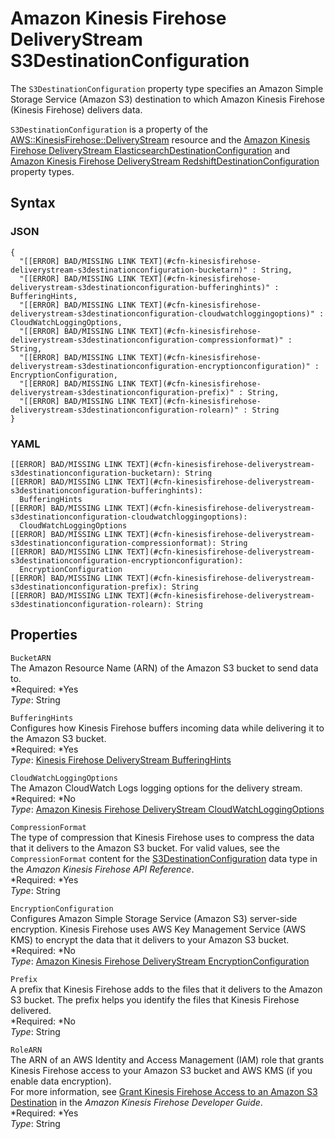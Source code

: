 # Amazon Kinesis Firehose DeliveryStream S3DestinationConfiguration<a name="aws-properties-kinesisfirehose-deliverystream-s3destinationconfiguration"></a>

The `S3DestinationConfiguration` property type specifies an Amazon Simple Storage Service \(Amazon S3\) destination to which Amazon Kinesis Firehose \(Kinesis Firehose\) delivers data\.

`S3DestinationConfiguration` is a property of the [AWS::KinesisFirehose::DeliveryStream](aws-resource-kinesisfirehose-deliverystream.md) resource and the [Amazon Kinesis Firehose DeliveryStream ElasticsearchDestinationConfiguration](aws-properties-kinesisfirehose-deliverystream-elasticsearchdestinationconfiguration.md) and [Amazon Kinesis Firehose DeliveryStream RedshiftDestinationConfiguration](aws-properties-kinesisfirehose-deliverystream-redshiftdestinationconfiguration.md) property types\.

## Syntax<a name="aws-properties-kinesisfirehose-deliverystream-s3destinationconfiguration-syntax"></a>

### JSON<a name="aws-properties-kinesisfirehose-deliverystream-s3destinationconfiguration-syntax.json"></a>

```
{
  "[[ERROR] BAD/MISSING LINK TEXT](#cfn-kinesisfirehose-deliverystream-s3destinationconfiguration-bucketarn)" : String,
  "[[ERROR] BAD/MISSING LINK TEXT](#cfn-kinesisfirehose-deliverystream-s3destinationconfiguration-bufferinghints)" : BufferingHints,
  "[[ERROR] BAD/MISSING LINK TEXT](#cfn-kinesisfirehose-deliverystream-s3destinationconfiguration-cloudwatchloggingoptions)" : CloudWatchLoggingOptions,
  "[[ERROR] BAD/MISSING LINK TEXT](#cfn-kinesisfirehose-deliverystream-s3destinationconfiguration-compressionformat)" : String,
  "[[ERROR] BAD/MISSING LINK TEXT](#cfn-kinesisfirehose-deliverystream-s3destinationconfiguration-encryptionconfiguration)" : EncryptionConfiguration,
  "[[ERROR] BAD/MISSING LINK TEXT](#cfn-kinesisfirehose-deliverystream-s3destinationconfiguration-prefix)" : String,
  "[[ERROR] BAD/MISSING LINK TEXT](#cfn-kinesisfirehose-deliverystream-s3destinationconfiguration-rolearn)" : String
}
```

### YAML<a name="aws-properties-kinesisfirehose-deliverystream-s3destinationconfiguration-syntax.yaml"></a>

```
[[ERROR] BAD/MISSING LINK TEXT](#cfn-kinesisfirehose-deliverystream-s3destinationconfiguration-bucketarn): String
[[ERROR] BAD/MISSING LINK TEXT](#cfn-kinesisfirehose-deliverystream-s3destinationconfiguration-bufferinghints):
  BufferingHints
[[ERROR] BAD/MISSING LINK TEXT](#cfn-kinesisfirehose-deliverystream-s3destinationconfiguration-cloudwatchloggingoptions):
  CloudWatchLoggingOptions
[[ERROR] BAD/MISSING LINK TEXT](#cfn-kinesisfirehose-deliverystream-s3destinationconfiguration-compressionformat): String
[[ERROR] BAD/MISSING LINK TEXT](#cfn-kinesisfirehose-deliverystream-s3destinationconfiguration-encryptionconfiguration):
  EncryptionConfiguration
[[ERROR] BAD/MISSING LINK TEXT](#cfn-kinesisfirehose-deliverystream-s3destinationconfiguration-prefix): String
[[ERROR] BAD/MISSING LINK TEXT](#cfn-kinesisfirehose-deliverystream-s3destinationconfiguration-rolearn): String
```

## Properties<a name="aws-properties-kinesisfirehose-deliverystream-s3destinationconfiguration-properties"></a>

`BucketARN`  
The Amazon Resource Name \(ARN\) of the Amazon S3 bucket to send data to\.  
*Required: *Yes  
*Type*: String

`BufferingHints`  
Configures how Kinesis Firehose buffers incoming data while delivering it to the Amazon S3 bucket\.  
*Required: *Yes  
*Type*: [Kinesis Firehose DeliveryStream BufferingHints](aws-properties-kinesisfirehose-deliverystream-bufferinghints.md)

`CloudWatchLoggingOptions`  
The Amazon CloudWatch Logs logging options for the delivery stream\.  
*Required: *No  
*Type*: [Amazon Kinesis Firehose DeliveryStream CloudWatchLoggingOptions](aws-properties-kinesisfirehose-deliverystream-cloudwatchloggingoptions.md)

`CompressionFormat`  
The type of compression that Kinesis Firehose uses to compress the data that it delivers to the Amazon S3 bucket\. For valid values, see the `CompressionFormat` content for the [S3DestinationConfiguration](http://docs.aws.amazon.com/firehose/latest/APIReference/API_S3DestinationConfiguration.html) data type in the *Amazon Kinesis Firehose API Reference*\.  
*Required: *Yes  
*Type*: String

`EncryptionConfiguration`  
Configures Amazon Simple Storage Service \(Amazon S3\) server\-side encryption\. Kinesis Firehose uses AWS Key Management Service \(AWS KMS\) to encrypt the data that it delivers to your Amazon S3 bucket\.  
*Required: *No  
*Type*: [Amazon Kinesis Firehose DeliveryStream EncryptionConfiguration](aws-properties-kinesisfirehose-deliverystream-encryptionconfiguration.md)

`Prefix`  
A prefix that Kinesis Firehose adds to the files that it delivers to the Amazon S3 bucket\. The prefix helps you identify the files that Kinesis Firehose delivered\.  
*Required: *No  
*Type*: String

`RoleARN`  
The ARN of an AWS Identity and Access Management \(IAM\) role that grants Kinesis Firehose access to your Amazon S3 bucket and AWS KMS \(if you enable data encryption\)\.  
For more information, see [Grant Kinesis Firehose Access to an Amazon S3 Destination](http://docs.aws.amazon.com/firehose/latest/dev/controlling-access.html#using-iam-s3) in the *Amazon Kinesis Firehose Developer Guide*\.  
*Required: *Yes  
*Type*: String